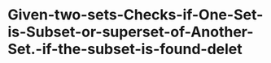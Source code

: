 # Given-two-sets-Checks-if-One-Set-is-Subset-or-superset-of-Another-Set.-if-the-subset-is-found-delet